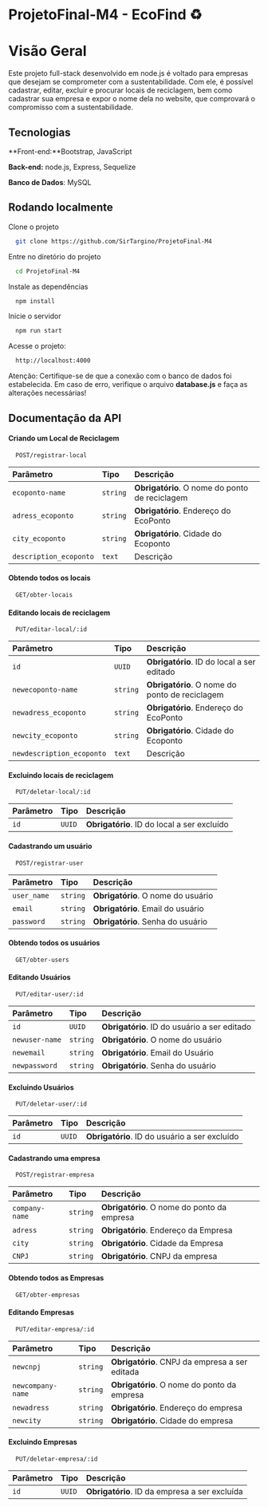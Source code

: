 # ProjetoFinal-M4 - EcoFind ♻️


# Visão Geral


Este projeto full-stack desenvolvido em node.js é voltado para empresas que desejam se comprometer com a sustentabilidade. Com ele, é possível cadastrar, editar, excluir e procurar locais de reciclagem, bem como cadastrar sua empresa e expor o nome dela no website, que comprovará o compromisso com a sustentabilidade.




## Tecnologias

**Front-end:**Bootstrap, JavaScript

**Back-end:** node.js, Express, Sequelize

**Banco de Dados**: MySQL


## Rodando localmente

Clone o projeto

```bash
  git clone https://github.com/SirTargino/ProjetoFinal-M4
```

Entre no diretório do projeto

```bash
  cd ProjetoFinal-M4
```

Instale as dependências

```bash
  npm install
```

Inicie o servidor

```bash
  npm run start
```

Acesse o projeto:
```bash
  http://localhost:4000
```

Atenção: Certifique-se de que a conexão com o banco de dados foi estabelecida. Em caso de erro, verifique o arquivo **database.js** e faça as alterações necessárias! 
## Documentação da API
#### Criando um Local de Reciclagem

```http
  POST/registrar-local
```

| Parâmetro   | Tipo       | Descrição                           |
| :---------- | :--------- | :---------------------------------- |
| `ecoponto-name` | `string` | **Obrigatório**. O nome do ponto de reciclagem |
| `adress_ecoponto` |  `string` |  **Obrigatório**. Endereço do EcoPonto |
| `city_ecoponto` | `string` | **Obrigatório**. Cidade do Ecoponto |
| `description_ecoponto` | `text` | Descrição |

#### Obtendo todos os locais

```http
  GET/obter-locais
```


#### Editando locais de reciclagem

```http
  PUT/editar-local/:id
```

| Parâmetro   | Tipo       | Descrição                           |
| :---------- | :--------- | :---------------------------------- |
| `id` | `UUID` | **Obrigatório**. ID do local a ser editado  |
| `newecoponto-name` | `string` | **Obrigatório**. O nome do ponto de reciclagem |
| `newadress_ecoponto` | `string` |  **Obrigatório**. Endereço do EcoPonto |
| `newcity_ecoponto` | `string` | **Obrigatório**. Cidade do Ecoponto |
| `newdescription_ecoponto` | `text` | Descrição |

#### Excluindo locais de reciclagem

```http
  PUT/deletar-local/:id
```

| Parâmetro   | Tipo       | Descrição                           |
| :---------- | :--------- | :---------------------------------- |
| `id` | `UUID` | **Obrigatório**. ID do local a ser excluído  |

#### Cadastrando um usuário

```http
  POST/registrar-user
```

| Parâmetro   | Tipo       | Descrição                           |
| :---------- | :--------- | :---------------------------------- |
| `user_name` | `string` | **Obrigatório**. O nome do usuário |
| `email` | `string` |  **Obrigatório**. Email do usuário |
| `password` | `string` | **Obrigatório**. Senha do usuário |

#### Obtendo todos os usuários

```http
  GET/obter-users
```


#### Editando Usuários

```http
  PUT/editar-user/:id
```

| Parâmetro   | Tipo       | Descrição                           |
| :---------- | :--------- | :---------------------------------- |
| `id` | `UUID` | **Obrigatório**. ID do usuário a ser editado |
| `newuser-name` | `string` | **Obrigatório**. O nome do usuário |
| `newemail` | `string` |  **Obrigatório**. Email do Usuário |
| `newpassword` | `string` | **Obrigatório**. Senha do usuário |

#### Excluindo Usuários

```http
  PUT/deletar-user/:id
```

| Parâmetro   | Tipo       | Descrição                           |
| :---------- | :--------- | :---------------------------------- |
| `id` | `UUID` | **Obrigatório**. ID do usuário a ser excluído  |

#### Cadastrando uma empresa

```http
  POST/registrar-empresa
```

| Parâmetro   | Tipo       | Descrição                           |
| :---------- | :--------- | :---------------------------------- |
| `company-name` | `string` | **Obrigatório**. O nome do ponto da empresa |
| `adress` |  `string` |  **Obrigatório**. Endereço da Empresa |
| `city` | `string` | **Obrigatório**. Cidade da Empresa |
| `CNPJ` | `string` | **Obrigatório**. CNPJ da empresa |

#### Obtendo todos as Empresas

```http
  GET/obter-empresas
```


#### Editando Empresas

```http
  PUT/editar-empresa/:id
```

| Parâmetro   | Tipo       | Descrição                           |
| :---------- | :--------- | :---------------------------------- |
| `newcnpj` | `string` | **Obrigatório**. CNPJ da empresa a ser editada |
| `newcompany-name` | `string` | **Obrigatório**. O nome do ponto da empresa |
| `newadress` |  `string` |  **Obrigatório**. Endereço do empresa |
| `newcity` | `string` | **Obrigatório**. Cidade do empresa |

#### Excluindo Empresas

```http
  PUT/deletar-empresa/:id
```

| Parâmetro   | Tipo       | Descrição                           |
| :---------- | :--------- | :---------------------------------- |
| `id` | `UUID` | **Obrigatório**. ID da empresa a ser excluída  |

